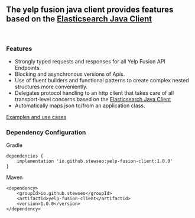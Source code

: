 ## The yelp fusion java client provides features based on the [Elasticsearch Java Client](https://www.elastic.co/guide/en/elasticsearch/client/java-api-client/current/introduction.html)
<br>

### Features
- Strongly typed requests and responses for all Yelp Fusion API Endpoints.
- Blocking and asynchronous versions of Apis.
- Use of fluent builders and functional patterns to create complex nested structures more conveniently.
- Delegates protocol handling to an http client that takes care of all transport-level concerns based on the [Elasticsearch Java Client](https://www.elastic.co/guide/en/elasticsearch/client/java-api-client/current/introduction.html)
- Automatically maps json to/from an application class.

[Examples and use cases](https://stewseo.github.io/yelp-fusion-client/examples)
<br>
### Dependency Configuration
Gradle
```
dependencies {
    implementation 'io.github.stewseo:yelp-fusion-client:1.0.0'
}
```
Maven
```
<dependency>
    <groupId>io.github.stewseo</groupId>
    <artifactId>yelp-fusion-client</artifactId>
    <version>1.0.0</version>
</dependency>
```
<br>




